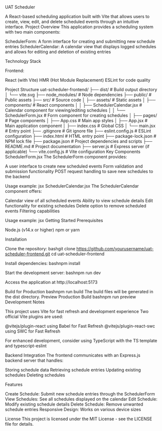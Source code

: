 UAT Scheduler

A React-based scheduling application built with Vite that allows users to create, view, edit, and delete scheduled events through an intuitive interface.
Project Overview
This application provides a scheduling system with two main components:

SchedulerForm: A form interface for creating and submitting new schedule entries
SchedulerCalendar: A calendar view that displays logged schedules and allows for editing and deletion of existing entries

Technology Stack

Frontend:

React (with Vite)
HMR (Hot Module Replacement)
ESLint for code quality


Project Structure
uat-scheduler-frontend/
├── dist/                  # Build output directory
│   └── vite.svg
├── node_modules/          # Node dependencies
├── public/                # Public assets
├── src/                   # Source code
│   ├── assets/            # Static assets
│   ├── components/        # React components
│   │   ├── SchedulerCalendar.jsx  # Calendar component for viewing/editing schedules
│   │   └── SchedulerForm.jsx      # Form component for creating schedules
│   ├── pages/             # Page components
│   ├── App.css            # Main app styles
│   ├── App.jsx            # Main application component
│   ├── index.css          # Global CSS
│   └── main.jsx           # Entry point
├── .gitignore             # Git ignore file
├── eslint.config.js       # ESLint configuration
├── index.html             # HTML entry point
├── package-lock.json      # NPM lock file
├── package.json           # Project dependencies and scripts
├── README.md              # Project documentation
├── server.js              # Express server (if applicable)
└── vite.config.js         # Vite configuration
Key Components
SchedulerForm.jsx
The SchedulerForm component provides:

A user interface to create new scheduled events
Form validation and submission functionality
POST request handling to save new schedules to the backend

Usage example:
jsx<SchedulerForm onSubmitSuccess={handleFormSubmission} />
SchedulerCalendar.jsx
The SchedulerCalendar component offers:

Calendar view of all scheduled events
Ability to view schedule details
Edit functionality for existing schedules
Delete option to remove scheduled events
Filtering capabilities

Usage example:
jsx<SchedulerCalendar 
  schedules={scheduleData} 
  onEdit={handleEditSchedule} 
  onDelete={handleDeleteSchedule} 
/>
Getting Started
Prerequisites

Node.js (v14.x or higher)
npm or yarn

Installation

Clone the repository:
bashgit clone https://github.com/yourusername/uat-scheduler-frontend.git
cd uat-scheduler-frontend

Install dependencies:
bashnpm install

Start the development server:
bashnpm run dev

Access the application at http://localhost:5173

Build for Production
bashnpm run build
The build files will be generated in the dist directory.
Preview Production Build
bashnpm run preview
Development Notes

This project uses Vite for fast refresh and development experience
Two official Vite plugins are used:

@vitejs/plugin-react using Babel for Fast Refresh
@vitejs/plugin-react-swc using SWC for Fast Refresh


For enhanced development, consider using TypeScript with the TS template and typescript-eslint

Backend Integration
The frontend communicates with an Express.js backend server that handles:

Storing schedule data
Retrieving schedule entries
Updating existing schedules
Deleting schedules

Features

Create Schedule: Submit new schedule entries through the SchedulerForm
View Schedules: See all schedules displayed on the calendar
Edit Schedule: Modify existing schedule details
Delete Schedule: Remove unwanted schedule entries
Responsive Design: Works on various device sizes

License
This project is licensed under the MIT License - see the LICENSE file for details.